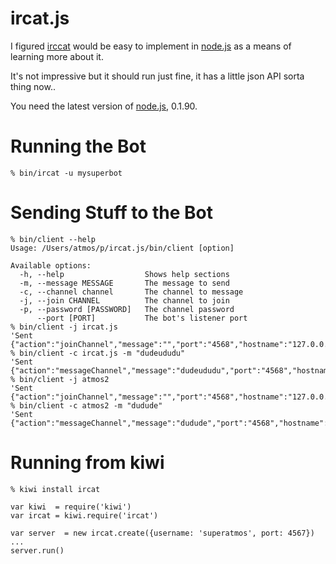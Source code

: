 ircat.js
================

I figured [irccat][irccat] would be easy to implement in [node.js][node] as a means of learning more about it.

It's not impressive but it should run just fine, it has a little json API sorta thing now..

You need the latest version of [node.js][node], 0.1.90.

Running the Bot
===============

    % bin/ircat -u mysuperbot

Sending Stuff to the Bot
========================

    % bin/client --help
    Usage: /Users/atmos/p/ircat.js/bin/client [option]

    Available options:
      -h, --help                  Shows help sections
      -m, --message MESSAGE       The message to send
      -c, --channel channel       The channel to message
      -j, --join CHANNEL          The channel to join
      -p, --password [PASSWORD]   The channel password
          --port [PORT]           The bot's listener port
    % bin/client -j ircat.js
    'Sent {"action":"joinChannel","message":"","port":"4568","hostname":"127.0.0.1","channel":"ircat.js"}'
    % bin/client -c ircat.js -m "dudeududu"
    'Sent {"action":"messageChannel","message":"dudeududu","port":"4568","hostname":"127.0.0.1","channel":"ircat.js"}'
    % bin/client -j atmos2                 
    'Sent {"action":"joinChannel","message":"","port":"4568","hostname":"127.0.0.1","channel":"atmos2"}'
    % bin/client -c atmos2 -m "dudude"
    'Sent {"action":"messageChannel","message":"dudude","port":"4568","hostname":"127.0.0.1","channel":"atmos2"}'

Running from kiwi
=================

    % kiwi install ircat

    var kiwi  = require('kiwi')
    var ircat = kiwi.require('ircat')

    var server  = new ircat.create({username: 'superatmos', port: 4567})
    ...
    server.run()

[node]: http://nodejs.org
[irccat]: http://github.com/webs/irccat
